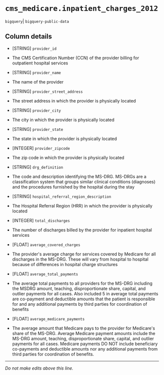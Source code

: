 # `cms_medicare.inpatient_charges_2012`
`bigquery`| `bigquery-public-data`

## Column details
* [STRING]    `provider_id`
 - The CMS Certification Number (CCN) of the provider billing for outpatient hospital services
* [STRING]    `provider_name`
 - The name of the provider
* [STRING]    `provider_street_address`
 - The street address in which the provider is physically located
* [STRING]    `provider_city`
 - The city in which the provider is physically located
* [STRING]    `provider_state`
 - The state in which the provider is physically located
* [INTEGER]   `provider_zipcode`
 - The zip code in which the provider is physically located
* [STRING]    `drg_definition`
 - The code and description identifying the MS-DRG. MS-DRGs are a classification system that groups similar clinical conditions (diagnoses) and the procedures furnished by the hospital during the stay
* [STRING]    `hospital_referral_region_description`
 - The Hospital Referral Region (HRR) in which the provider is physically located
* [INTEGER]   `total_discharges`
 - The number of discharges billed by the provider for inpatient hospital services
* [FLOAT]     `average_covered_charges`
 - The provider's average charge for services covered by Medicare for all discharges in the MS-DRG. These will vary from hospital to hospital because of differences in hospital charge structures
* [FLOAT]     `average_total_payments`
 - The average total payments to all providers for the MS-DRG including the MSDRG amount, teaching, disproportionate share, capital, and outlier payments for all cases. Also included 5 in average total payments are co-payment and deductible amounts that the patient is responsible for and any additional payments by third parties for coordination of benefits
* [FLOAT]     `average_medicare_payments`
 - The average amount that Medicare pays to the provider for Medicare's share of the MS-DRG. Average Medicare payment amounts include the MS-DRG amount, teaching, disproportionate share, capital, and outlier payments for all cases. Medicare payments DO NOT include beneficiary co-payments and deductible amounts nor any additional payments from third parties for coordination of benefits.

-------------------------------------------------------------------------------
*Do not make edits above this line.*
